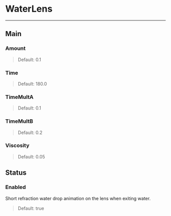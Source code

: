 # WaterLens

---

## Main

### Amount

>Default: 0.1

### Time

>Default: 180.0

### TimeMultA

>Default: 0.1

### TimeMultB

>Default: 0.2

### Viscosity

>Default: 0.05

## Status

### Enabled

 Short refraction water drop animation on the lens when exiting water.

>Default: true

